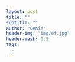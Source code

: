 ```yaml
---
layout: post
title: ""
subtitle: ""
author: "Genie"
header-img: "img/ef.jpg"
header-mask: 0.5
tags:
  - 
---
```



